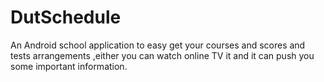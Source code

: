 DutSchedule
===========

An Android school application to easy get your courses and scores and tests arrangements ,either you can watch online TV it and it can push you some important information.
